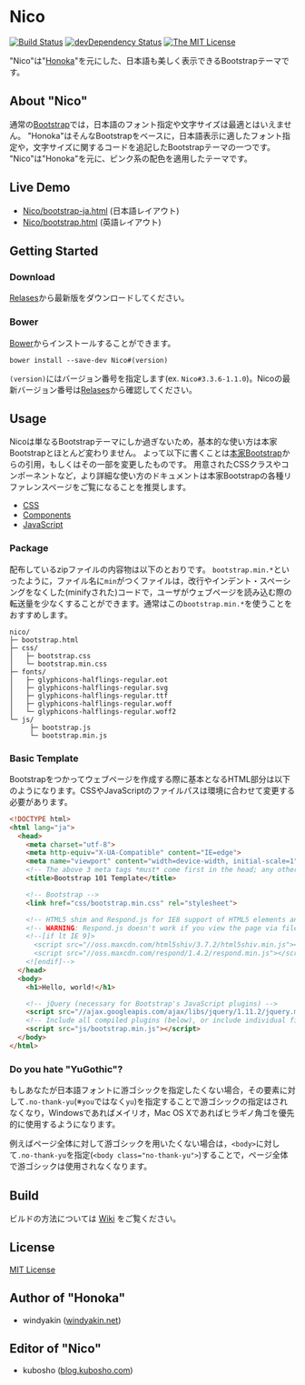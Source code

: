 # Nico

[![Build Status](https://travis-ci.org/kubosho/Nico.svg?branch=master)](https://travis-ci.org/kubosho/Nico)
[![devDependency Status](https://david-dm.org/kubosho/Nico/dev-status.svg)](https://david-dm.org/kubosho/Nico#info=devDependencies)
[![The MIT License](https://img.shields.io/badge/license-MIT-blue.svg)](LICENSE)

"Nico"は"[Honoka](https://github.com/windyakin/Honoka)"を元にした、日本語も美しく表示できるBootstrapテーマです。

## About "Nico"

通常の[Bootstrap](//getbootstrap.com/)では，日本語のフォント指定や文字サイズは最適とはいえません。
"Honoka"はそんなBootstrapをベースに，日本語表示に適したフォント指定や，文字サイズに関するコードを追記したBootstrapテーマの一つです。
"Nico"は"Honoka"を元に、ピンク系の配色を適用したテーマです。

## Live Demo

 * [Nico/bootstrap-ja.html](http://nico.kubosho.com/bootstrap-ja.html) (日本語レイアウト)
 * [Nico/bootstrap.html](http://nico.kubosho.com/bootstrap.html) (英語レイアウト)

## Getting Started

### Download

[Relases](https://github.com/windyakin/Honoka/releases)から最新版をダウンロードしてください。

### Bower

[Bower](http://bower.io/)からインストールすることができます。

```
bower install --save-dev Nico#(version)
```

``(version)``にはバージョン番号を指定します(ex. ``Nico#3.3.6-1.1.0``)。Nicoの最新バージョン番号は[Relases](https://github.com/kubosho/Nico/releases)から確認してください。

## Usage

Nicoは単なるBootstrapテーマにしか過ぎないため，基本的な使い方は本家Bootstrapとほとんど変わりません。
よって以下に書くことは[本家Bootstrap](//getbootstrap.com/getting-started/)からの引用，もしくはその一部を変更したものです。
用意されたCSSクラスやコンポーネントなど，より詳細な使い方のドキュメントは本家Bootstrapの各種リファレンスページをご覧になることを推奨します。

 * [CSS](//getbootstrap.com/css/)
 * [Components](//getbootstrap.com/components/)
 * [JavaScript](//getbootstrap.com/javascript/)

### Package

配布しているzipファイルの内容物は以下のとおりです。
``bootstrap.min.*``といったように，ファイル名に``min``がつくファイルは，改行やインデント・スペーシングをなくした(minifyされた)コードで，ユーザがウェブページを読み込む際の転送量を少なくすることができます。通常はこの``bootstrap.min.*``を使うことをおすすめします。

```
nico/
├─ bootstrap.html
├─ css/
│   ├─ bootstrap.css
│   └─ bootstrap.min.css
├─ fonts/
│   ├─ glyphicons-halflings-regular.eot
│   ├─ glyphicons-halflings-regular.svg
│   ├─ glyphicons-halflings-regular.ttf
│   ├─ glyphicons-halflings-regular.woff
│   └─ glyphicons-halflings-regular.woff2
└─ js/
     ├─ bootstrap.js
     └─ bootstrap.min.js
```

### Basic Template

Bootstrapをつかってウェブページを作成する際に基本となるHTML部分は以下のようになります。CSSやJavaScriptのファイルパスは環境に合わせて変更する必要があります。

```html
<!DOCTYPE html>
<html lang="ja">
  <head>
    <meta charset="utf-8">
    <meta http-equiv="X-UA-Compatible" content="IE=edge">
    <meta name="viewport" content="width=device-width, initial-scale=1">
    <!-- The above 3 meta tags *must* come first in the head; any other head content must come *after* these tags -->
    <title>Bootstrap 101 Template</title>

    <!-- Bootstrap -->
    <link href="css/bootstrap.min.css" rel="stylesheet">

    <!-- HTML5 shim and Respond.js for IE8 support of HTML5 elements and media queries -->
    <!-- WARNING: Respond.js doesn't work if you view the page via file:// -->
    <!--[if lt IE 9]>
      <script src="//oss.maxcdn.com/html5shiv/3.7.2/html5shiv.min.js"></script>
      <script src="//oss.maxcdn.com/respond/1.4.2/respond.min.js"></script>
    <![endif]-->
  </head>
  <body>
    <h1>Hello, world!</h1>

    <!-- jQuery (necessary for Bootstrap's JavaScript plugins) -->
    <script src="//ajax.googleapis.com/ajax/libs/jquery/1.11.2/jquery.min.js"></script>
    <!-- Include all compiled plugins (below), or include individual files as needed -->
    <script src="js/bootstrap.min.js"></script>
  </body>
</html>
```

### Do you hate "YuGothic"?

もしあなたが日本語フォントに游ゴシックを指定したくない場合，その要素に対して``.no-thank-yu``(※``you``ではなく``yu``)を指定することで游ゴシックの指定はされなくなり，Windowsであればメイリオ，Mac OS Xであればヒラギノ角ゴを優先的に使用するようになります。

例えばページ全体に対して游ゴシックを用いたくない場合は，``<body>``に対して``.no-thank-yu``を指定(``<body class="no-thank-yu">``)することで，ページ全体で游ゴシックは使用されなくなります。

## Build

ビルドの方法については [Wiki](https://github.com/windyakin/Honoka/wiki) をご覧ください。

## License

[MIT License](LICENSE)

## Author of "Honoka"

- windyakin ([windyakin.net](//windyakin.net/))

## Editor of "Nico"

- kubosho ([blog.kubosho.com](//blog.kubosho.com/))
